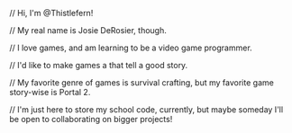 // Hi, I'm @Thistlefern!

// My real name is Josie DeRosier, though.

// I love games, and am learning to be a video game programmer.

// I'd like to make games a that tell a good story.

// My favorite genre of games is survival crafting, but my favorite game story-wise is Portal 2.

// I'm just here to store my school code, currently, but maybe someday I'll be open to collaborating on bigger projects!

<!---
Thistlefern/Thistlefern is a ✨ special ✨ repository because its `README.md` (this file) appears on your GitHub profile.
You can click the Preview link to take a look at your changes.
--->
